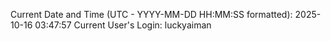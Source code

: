 Current Date and Time (UTC - YYYY-MM-DD HH:MM:SS formatted): 2025-10-16 03:47:57
Current User's Login: luckyaiman
